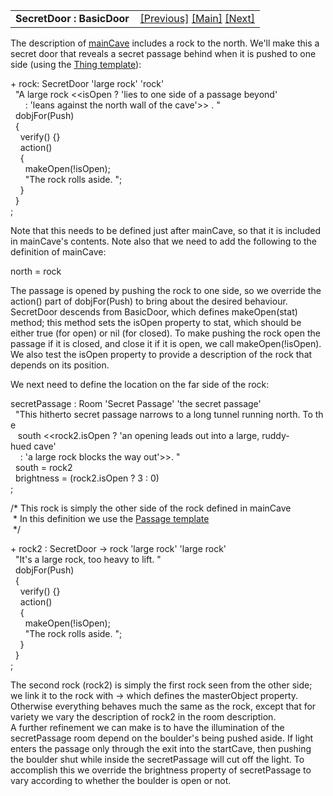 ---
---
<table width="100%" data-border="0" data-cellspacing="0"
data-cellpadding="3" data-bgcolor="#C0C0C0">
<colgroup>
<col style="width: 50%" />
<col style="width: 50%" />
</colgroup>
<tbody>
<tr>
<td style="text-align: left;"><strong>SecretDoor : BasicDoor<br />
</strong></td>
<td style="text-align: right;"><a
href="travelwithmessage.html">[Previous]</a> <a
href="generalintroduction.html">[Main]</a> <a
href="throughpassage.html">[Next]</a></td>
</tr>
</tbody>
</table>

  
The description of [mainCave](stairwayup.html) includes a rock to the
north. We'll make this a secret door that reveals a secret passage
behind when it is pushed to one side (using the [Thing
template](thingstatetemplate.html)):  
  
+ rock: SecretDoor 'large rock' 'rock'  
  "A large rock \<\<isOpen ? 'lies to one side of a passage beyond'   
      : 'leans against the north wall of the cave'\>\> . "  
  dobjFor(Push)  
  {  
    verify() {}  
    action()  
    {  
      makeOpen(!isOpen);  
      "The rock rolls aside. ";  
    }  
  }  
;  
  
  
Note that this needs to be defined just after mainCave, so that it is
included in mainCave's contents. Note also that we need to add the
following to the definition of mainCave:  
  
north = rock  
  
The passage is opened by pushing the rock to one side, so we override
the action() part of dobjFor(Push) to bring about the desired behaviour.
SecretDoor descends from BasicDoor, which defines makeOpen(stat) method;
this method sets the isOpen property to stat, which should be either
true (for open) or nil (for closed). To make pushing the rock open the
passage if it is closed, and close it if it is open, we call
makeOpen(!isOpen). We also test the isOpen property to provide a
description of the rock that depends on its position.  
  
We next need to define the location on the far side of the rock:  
  
secretPassage : Room 'Secret Passage' 'the secret passage'  
  "This hitherto secret passage narrows to a long tunnel running north. To the  
   south \<\<rock2.isOpen ? 'an opening leads out into a large, ruddy-hued cave'  
    : 'a large rock blocks the way out'\>\>. "   
  south = rock2  
  brightness = (rock2.isOpen ? 3 : 0)  
;  
  
/\* This rock is simply the other side of the rock defined in mainCave   
 \* In this definition we use the [Passage template](passagetemplate.html)  
 \*/  
  
+ rock2 : SecretDoor -\> rock 'large rock' 'large rock'  
  "It's a large rock, too heavy to lift. "    
  dobjFor(Push)  
  {  
    verify() {}  
    action()  
    {  
      makeOpen(!isOpen);  
      "The rock rolls aside. ";  
    }  
  }  
;  
  
The second rock (rock2) is simply the first rock seen from the other
side; we link it to the rock with -\> which defines the masterObject
property. Otherwise everything behaves much the same as the rock, except
that for variety we vary the description of rock2 in the room
description.  
A further refinement we can make is to have the illumination of the
secretPassage room depend on the boulder's being pushed aside. If light
enters the passage only through the exit into the startCave, then
pushing the boulder shut while inside the secretPassage will cut off the
light. To accomplish this we override the brightness property of
secretPassage to vary according to whether the boulder is open or not.  
  
  
  
  
